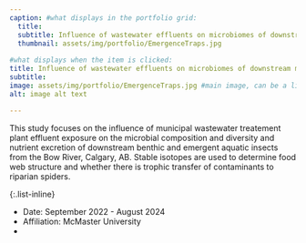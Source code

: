 ```yaml
---
caption: #what displays in the portfolio grid:
  title: 
  subtitle: Influence of wastewater effluents on microbiomes of downstream macroinvertebrates and riparian spiders from the Bow River, Calgary, AB
  thumbnail: assets/img/portfolio/EmergenceTraps.jpg
  
#what displays when the item is clicked:
title: Influence of wastewater effluents on microbiomes of downstream macroinvertebrates and riparian spiders from the Bow River, Calgary, AB
subtitle: 
image: assets/img/portfolio/EmergenceTraps.jpg #main image, can be a link or a file in assets/img/portfolio
alt: image alt text

---
```

This study focuses on the influence of municipal wastewater treatement plant effluent exposure on the microbial composition and diversity and nutrient excretion of downstream benthic and emergent aquatic insects from the Bow River, Calgary, AB. Stable isotopes are used to determine food web structure and whether there is trophic transfer of contaminants to riparian spiders.



{:.list-inline} 
- Date: September 2022 - August 2024
-  Affiliation: McMaster University
- 


